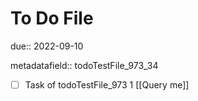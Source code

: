 # To Do File

due:: 2022-09-10

metadatafield:: todoTestFile_973_34

- [ ] Task of todoTestFile_973 1 [[Query me]]
